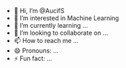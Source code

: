 - 👋 Hi, I’m @AucifS
- 👀 I’m interested in Machine Learning
- 🌱 I’m currently learning ...
- 💞️ I’m looking to collaborate on ...
- 📫 How to reach me ...
- 😄 Pronouns: ...
- ⚡ Fun fact: ...

<!---
AucifS/AucifS is a ✨ special ✨ repository because its `README.md` (this file) appears on your GitHub profile.
You can click the Preview link to take a look at your changes.
--->
